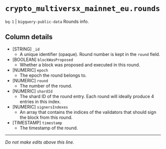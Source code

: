 # `crypto_multiversx_mainnet_eu.rounds`
`bq-1` | `bigquery-public-data`
Rounds info.

## Column details
* [STRING]    `_id`
  - A unique identifier (opaque). Round number is kept in the `round` field.
* [BOOLEAN]   `blockWasProposed`
  - Whether a block was proposed and executed in this round.
* [NUMERIC]   `epoch`
  - The epoch the round belongs to.
* [NUMERIC]   `round`
  - The number of the round.
* [NUMERIC]   `shardId`
  - The shard ID of the round entry. Each round will ideally produce 4 entries in this index.
* [NUMERIC]   `signersIndexes`
  - An array that contains the indices of the validators that should sign the block from this round.
* [TIMESTAMP] `timestamp`
  - The timestamp of the round.

-------------------------------------------------------------------------------
*Do not make edits above this line.*
